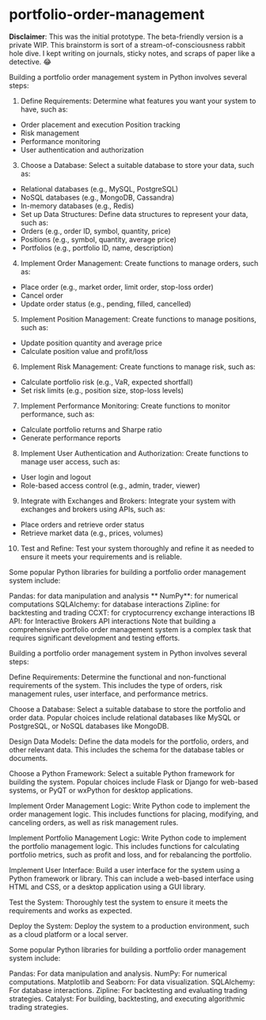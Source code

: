 # portfolio-order-management

**Disclaimer**: This was the initial prototype. The beta-friendly version is a private WIP. This brainstorm is sort of a stream-of-consciousness rabbit hole dive. I kept writing on journals, sticky notes, and scraps of paper like a detective. 😂

Building a portfolio order management system in Python involves several steps:

1. Define Requirements: Determine what features you want your system to have, such as:
  * Order placement and execution
Position tracking
  * Risk management
  * Performance monitoring
  * User authentication and authorization
3. Choose a Database: Select a suitable database to store your data, such as:
  * Relational databases (e.g., MySQL, PostgreSQL)
  * NoSQL databases (e.g., MongoDB, Cassandra)
  * In-memory databases (e.g., Redis)
  * Set up Data Structures: Define data structures to represent your data, such as:
  * Orders (e.g., order ID, symbol, quantity, price)
  * Positions (e.g., symbol, quantity, average price)
  * Portfolios (e.g., portfolio ID, name, description)
4. Implement Order Management: Create functions to manage orders, such as:
* Place order (e.g., market order, limit order, stop-loss order)
* Cancel order
* Update order status (e.g., pending, filled, cancelled)
5. Implement Position Management: Create functions to manage positions, such as:
* Update position quantity and average price
* Calculate position value and profit/loss
6. Implement Risk Management: Create functions to manage risk, such as:
* Calculate portfolio risk (e.g., VaR, expected shortfall)
* Set risk limits (e.g., position size, stop-loss levels)
7. Implement Performance Monitoring: Create functions to monitor performance, such as:
* Calculate portfolio returns and Sharpe ratio
* Generate performance reports
8. Implement User Authentication and Authorization: Create functions to manage user access, such as:
* User login and logout
* Role-based access control (e.g., admin, trader, viewer)
9. Integrate with Exchanges and Brokers: Integrate your system with exchanges and brokers using APIs, such as:
* Place orders and retrieve order status
* Retrieve market data (e.g., prices, volumes)
10. Test and Refine: Test your system thoroughly and refine it as needed to ensure it meets your requirements and is reliable.

Some popular Python libraries for building a portfolio order management system include:

Pandas: for data manipulation and analysis
** NumPy**: for numerical computations
SQLAlchemy: for database interactions
Zipline: for backtesting and trading
CCXT: for cryptocurrency exchange interactions
IB API: for Interactive Brokers API interactions
Note that building a comprehensive portfolio order management system is a complex task that requires significant development and testing efforts.


Building a portfolio order management system in Python involves several steps:

Define Requirements: Determine the functional and non-functional requirements of the system. This includes the type of orders, risk management rules, user interface, and performance metrics.

Choose a Database: Select a suitable database to store the portfolio and order data. Popular choices include relational databases like MySQL or PostgreSQL, or NoSQL databases like MongoDB.

Design Data Models: Define the data models for the portfolio, orders, and other relevant data. This includes the schema for the database tables or documents.

Choose a Python Framework: Select a suitable Python framework for building the system. Popular choices include Flask or Django for web-based systems, or PyQT or wxPython for desktop applications.

Implement Order Management Logic: Write Python code to implement the order management logic. This includes functions for placing, modifying, and canceling orders, as well as risk management rules.

Implement Portfolio Management Logic: Write Python code to implement the portfolio management logic. This includes functions for calculating portfolio metrics, such as profit and loss, and for rebalancing the portfolio.

Implement User Interface: Build a user interface for the system using a Python framework or library. This can include a web-based interface using HTML and CSS, or a desktop application using a GUI library.

Test the System: Thoroughly test the system to ensure it meets the requirements and works as expected.

Deploy the System: Deploy the system to a production environment, such as a cloud platform or a local server.

Some popular Python libraries for building a portfolio order management system include:

Pandas: For data manipulation and analysis.
NumPy: For numerical computations.
Matplotlib and Seaborn: For data visualization.
SQLAlchemy: For database interactions.
Zipline: For backtesting and evaluating trading strategies.
Catalyst: For building, backtesting, and executing algorithmic trading strategies.


